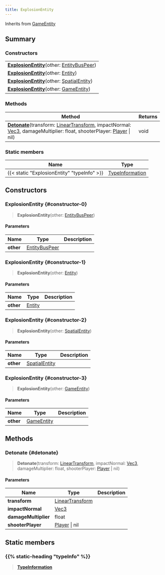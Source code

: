 ```yaml
---
title: ExplosionEntity
---
```


Inherits from [GameEntity](/vext/ref/client/type/gameentity)

## Summary

### Constructors

|  |
| --- |
| **[ExplosionEntity](#constructor-0)**(other: [EntityBusPeer](/vext/ref/shared/type/entitybuspeer)) |
| **[ExplosionEntity](#constructor-1)**(other: [Entity](/vext/ref/shared/type/entity)) |
| **[ExplosionEntity](#constructor-2)**(other: [SpatialEntity](/vext/ref/shared/type/spatialentity)) |
| **[ExplosionEntity](#constructor-3)**(other: [GameEntity](/vext/ref/client/type/gameentity)) |

### Methods

| Method | Returns |
| ------ | ------- |
| **[Detonate](#detonate)**(transform: [LinearTransform](/vext/ref/shared/type/lineartransform), impactNormal: [Vec3](/vext/ref/shared/type/vec3), damageMultiplier: float, shooterPlayer: [Player](/vext/ref/client/type/player) \| nil) | void |

### Static members

| Name | Type |
| ---- | ---- |
| {{< static "ExplosionEntity" "typeInfo" >}} | [TypeInformation](/vext/ref/shared/type/typeinformation) |

## Constructors

### ExplosionEntity {#constructor-0}

> **ExplosionEntity**(other: [EntityBusPeer](/vext/ref/shared/type/entitybuspeer))

#### Parameters

| Name | Type | Description |
| ---- | ---- | ----------- |
| **other** | [EntityBusPeer](/vext/ref/shared/type/entitybuspeer) |  |

### ExplosionEntity {#constructor-1}

> **ExplosionEntity**(other: [Entity](/vext/ref/shared/type/entity))

#### Parameters

| Name | Type | Description |
| ---- | ---- | ----------- |
| **other** | [Entity](/vext/ref/shared/type/entity) |  |

### ExplosionEntity {#constructor-2}

> **ExplosionEntity**(other: [SpatialEntity](/vext/ref/shared/type/spatialentity))

#### Parameters

| Name | Type | Description |
| ---- | ---- | ----------- |
| **other** | [SpatialEntity](/vext/ref/shared/type/spatialentity) |  |

### ExplosionEntity {#constructor-3}

> **ExplosionEntity**(other: [GameEntity](/vext/ref/client/type/gameentity))

#### Parameters

| Name | Type | Description |
| ---- | ---- | ----------- |
| **other** | [GameEntity](/vext/ref/client/type/gameentity) |  |

## Methods

### Detonate {#detonate}

> **Detonate**(transform: [LinearTransform](/vext/ref/shared/type/lineartransform), impactNormal: [Vec3](/vext/ref/shared/type/vec3), damageMultiplier: float, shooterPlayer: [Player](/vext/ref/client/type/player) \| nil)

#### Parameters

| Name | Type | Description |
| ---- | ---- | ----------- |
| **transform** | [LinearTransform](/vext/ref/shared/type/lineartransform) |  |
| **impactNormal** | [Vec3](/vext/ref/shared/type/vec3) |  |
| **damageMultiplier** | float |  |
| **shooterPlayer** | [Player](/vext/ref/client/type/player) \| nil |  |

## Static members

### {{% static-heading "typeInfo" %}}

> **[TypeInformation](/vext/ref/shared/type/typeinformation)**

